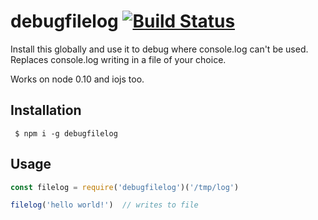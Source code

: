 # debugfilelog [![Build Status](https://travis-ci.org/fabiosantoscode/debugfilelog.svg?branch=master)](https://travis-ci.org/fabiosantoscode/debugfilelog)

Install this globally and use it to debug where console.log can't be used. Replaces console.log writing in a file of your choice.

Works on node 0.10 and iojs too.

## Installation

```
 $ npm i -g debugfilelog
```

## Usage

```javascript
const filelog = require('debugfilelog')('/tmp/log')

filelog('hello world!')  // writes to file
```
